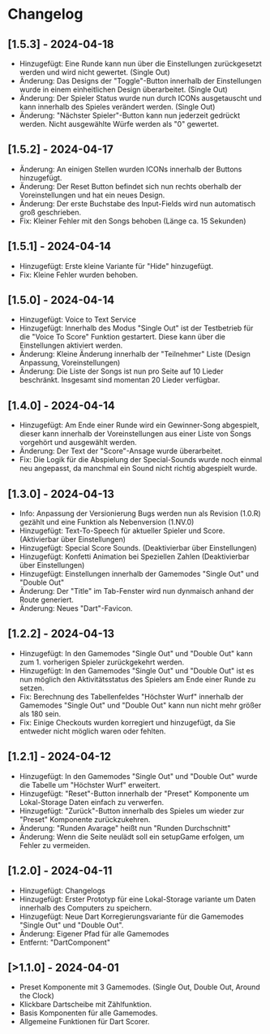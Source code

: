 # Changelog

## [1.5.3] - 2024-04-18
- Hinzugefügt: Eine Runde kann nun über die Einstellungen zurückgesetzt werden und wird nicht gewertet. (Single Out)
- Änderung: Das Designs der "Toggle"-Button innerhalb der Einstellungen wurde in einem einheitlichen Design überarbeitet. (Single Out)
- Änderung: Der Spieler Status wurde nun durch ICONs ausgetauscht und kann innerhalb des Spieles verändert werden. (Single Out)
- Änderung: "Nächster Spieler"-Button kann nun jederzeit gedrückt werden. Nicht ausgewählte Würfe werden als "0" gewertet.

## [1.5.2] - 2024-04-17
- Änderung: An einigen Stellen wurden ICONs innerhalb der Buttons hinzugefügt.
- Änderung: Der Reset Button befindet sich nun rechts oberhalb der Voreinstellungen und hat ein neues Design.
- Änderung: Der erste Buchstabe des Input-Fields wird nun automatisch groß geschrieben.
- Fix: Kleiner Fehler mit den Songs behoben (Länge ca. 15 Sekunden)

## [1.5.1] - 2024-04-14
- Hinzugefügt: Erste kleine Variante für "Hide" hinzugefügt.
- Fix: Kleine Fehler wurden behoben.

## [1.5.0] - 2024-04-14
- Hinzugefügt: Voice to Text Service
- Hinzugefügt: Innerhalb des Modus "Single Out" ist der Testbetrieb für die "Voice To Score" Funktion gestartert. Diese kann über die Einstellungen aktiviert werden.
- Änderung: Kleine Änderung innerhalb der "Teilnehmer" Liste (Design Anpassung, Voreinstellungen)
- Änderung: Die Liste der Songs ist nun pro Seite auf 10 Lieder beschränkt. Insgesamt sind momentan 20 Lieder verfügbar.

## [1.4.0] - 2024-04-14
- Hinzugefügt: Am Ende einer Runde wird ein Gewinner-Song abgespielt, dieser kann innerhalb der Voreinstellungen aus einer Liste von Songs vorgehört und ausgewählt werden.
- Änderung: Der Text der "Score"-Ansage wurde überarbeitet.
- Fix: Die Logik für die Abspielung der Special-Sounds wurde noch einmal neu angepasst, da manchmal ein Sound nicht richtig abgespielt wurde.

## [1.3.0] - 2024-04-13
- Info: Anpassung der Versionierung Bugs werden nun als Revision (1.0.R) gezählt und eine Funktion als Nebenversion (1.NV.0)
- Hinzugefügt: Text-To-Speech für aktueller Spieler und Score. (Aktivierbar über Einstellungen)
- Hinzugefügt: Special Score Sounds. (Deaktivierbar über Einstellungen)
- Hinzugefügt: Konfetti Animation bei Speziellen Zahlen (Deaktivierbar über Einstellungen)
- Hinzugefügt: Einstellungen innerhalb der Gamemodes "Single Out" und "Double Out"
- Änderung: Der "Title" im Tab-Fenster wird nun dynmaisch anhand der Route generiert.
- Änderung: Neues "Dart"-Favicon.

## [1.2.2] - 2024-04-13
- Hinzugefügt: In den Gamemodes "Single Out" und "Double Out" kann zum 1. vorherigen Spieler zurückgekehrt werden.
- Hinzugefügt: In den Gamemodes "Single Out" und "Double Out" ist es nun möglich den Aktivitätsstatus des Spielers am Ende einer Runde zu setzen.
- Fix: Berechnung des Tabellenfeldes "Höchster Wurf" innerhalb der Gamemodes "Single Out" und "Double Out" kann nun nicht mehr größer als 180 sein.
- Fix: Einige Checkouts wurden korregiert und hinzugefügt, da Sie entweder nicht möglich waren oder fehlten. 

## [1.2.1] - 2024-04-12
- Hinzugefügt: In den Gamemodes "Single Out" und "Double Out" wurde die Tabelle um "Höchster Wurf" erweitert.
- Hinzugefügt: "Reset"-Button innerhalb der "Preset" Komponente um Lokal-Storage Daten einfach zu verwerfen.
- Hinzugefügt: "Zurück"-Button innerhalb des Spieles um wieder zur "Preset" Komponente zurückzukehren.
- Änderung: "Runden Avarage" heißt nun "Runden Durchschnitt"
- Änderung: Wenn die Seite neulädt soll ein setupGame erfolgen, um Fehler zu vermeiden.


## [1.2.0] - 2024-04-11
- Hinzugefügt: Changelogs
- Hinzugefügt: Erster Prototyp für eine Lokal-Storage variante um Daten innerhalb des Computers zu speichern.
- Hinzugefügt: Neue Dart Korregierungsvariante für die Gamemodes "Single Out" und "Double Out".
- Änderung: Eigener Pfad für alle Gamemodes 
- Entfernt: "DartComponent"

## [>1.1.0] - 2024-04-01
- Preset Komponente mit 3 Gamemodes. (Single Out, Double Out, Around the Clock)
- Klickbare Dartscheibe mit Zählfunktion.
- Basis Komponenten für alle Gamemodes.
- Allgemeine Funktionen für Dart Scorer.